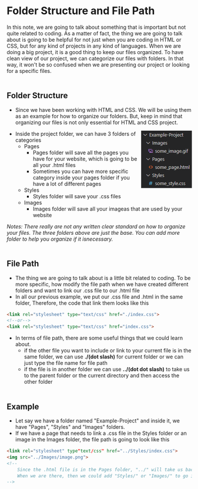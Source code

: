 # Folder Structure and File Path
In this note, we are going to talk about something that is important but not quite related to coding. As a matter of fact, the thing we are going to talk about is going to be helpful for not just when you are coding in HTML or CSS, but for any kind of projects in any kind of languages. When we are doing a big project, it is a good thing to keep our files organized. To have clean view of our project, we can categorize our files with folders. In that way, it won't be so confused when we are presenting our project or looking for a specific files.
<br><br>

## Folder Structure
- Since we have been working with HTML and CSS. We will be using them as an example for how to organize our folders. But, keep in mind that organizing our files is not only essential for HTML and CSS project.

<img style="float: right" src="folder_structure_example.png">

- Inside the project folder, we can have 3 folders of categories
    - Pages
        - Pages folder will save all the pages you have for your website, which is going to be all your .html files
        - Sometimes you can have more specific category inside your pages folder if you have a lot of different pages
    - Styles
        - Styles folder will save your .css files
    - Images
        - Images folder will save all your imageas that are used by your website

*Notes: There really are not any written clear standard on how to organize your files. The three folders above are just the base. You can add more folder to help you organize if it isnecessary.*
<br><br>

## File Path
- The thing we are going to talk about is a little bit related to coding. To be more specific, how modify the file path when we have created different folders and want to link our .css file to our .html file
- In all our previous example, we put our .css file and .html in the same folder, Therefore, the code that link them looks like this
```html
<link rel="stylesheet" type="text/css" href="./index.css">
<!--or-->
<link rel="stylesheet" type="text/css" href="index.css">
```
- In terms of file path, there are some useful things that we could learn about.
    - if the other file you want to include or link to your current file is in the same folder, we can use **./(dot slash)** for current folder or we can just type the file name for file path
    - if the file is in another folder we can use **../(dot dot slash)** to take us to the parent folder or the current directory and then access the other folder
<br><br>

## Example
- Let say we have a folder named "Example-Project" and inside it, we have "Pages", "Styles" and "Images" folders.
- If we have a page that needs to link a .css file in the Styles folder or an image in the Images folder, the file path is going to look like this
```html
<link rel="stylesheet" type"text/css" href="../Styles/index.css">
<img src="../Images/image.png">
<!-- 
    Since the .html file is in the Pages folder, "../" will take us back to the Big Project folder.
    When we are there, then we could add "Styles/" or "Images/" to go into the specific folder and link up our desired files.
-->
```